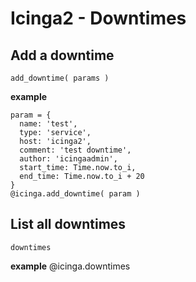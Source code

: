 # Icinga2 - Downtimes


## Add a downtime
    add_downtime( params )

**example**

    param = {
      name: 'test',
      type: 'service',
      host: 'icinga2',
      comment: 'test downtime',
      author: 'icingaadmin',
      start_time: Time.now.to_i,
      end_time: Time.now.to_i + 20
    }
    @icinga.add_downtime( param )


## List all downtimes
    downtimes

**example**
    @icinga.downtimes

